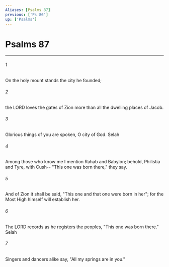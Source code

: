 ```yaml
---
Aliases: [Psalms 87]
previous: ['Ps 86']
up: ['Psalms']
---
```

# Psalms 87

***

 

###### 1 
On the holy mount stands the city he founded; 
 
 

###### 2 
the LORD loves the gates of Zion 
 more than all the dwelling places of Jacob. 
 
 

###### 3 
Glorious things of you are spoken, 
 O city of God. Selah
 
 

###### 4 
Among those who know me I mention Rahab and Babylon; 
 behold, Philistia and Tyre, with Cush-- 
 "This one was born there," they say. 
 
 

###### 5 
And of Zion it shall be said, 
 "This one and that one were born in her"; 
 for the Most High himself will establish her. 
 
 

###### 6 
The LORD records as he registers the peoples, 
 "This one was born there." Selah
 
 

###### 7 
Singers and dancers alike say, 
 "All my springs are in you."
 
